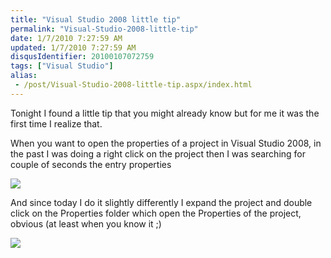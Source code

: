 ```yaml
---
title: "Visual Studio 2008 little tip"
permalink: "Visual-Studio-2008-little-tip"
date: 1/7/2010 7:27:59 AM
updated: 1/7/2010 7:27:59 AM
disqusIdentifier: 20100107072759
tags: ["Visual Studio"]
alias:
 - /post/Visual-Studio-2008-little-tip.aspx/index.html
---
```

Tonight I found a little tip that you might already know but for me it was the first time I realize that.

When you want to open the properties of a project in Visual Studio 2008, in the past I was doing a right click on the project then I was searching for couple of seconds the entry properties
<!-- more -->

![](/images/4251657661_0caae12aa4_o1_01789587.png) 

And since today I do it slightly differently I expand the project and double click on the Properties folder which open the Properties of the project, obvious (at least when you know it ;)

![](/images/4251663871_e39685f837_o1_5DFBF121.png)
